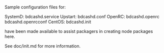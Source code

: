Sample configuration files for:

SystemD: bdcashd.service
Upstart: bdcashd.conf
OpenRC:  bdcashd.openrc
         bdcashd.openrcconf
CentOS:  bdcashd.init

have been made available to assist packagers in creating node packages here.

See doc/init.md for more information.
